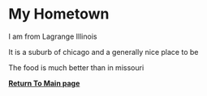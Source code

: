 # My Hometown
I am from Lagrange Illinois

It is a suburb of chicago and a generally nice place to be

The food is much better than in missouri

[__Return To Main page__](README.md)
